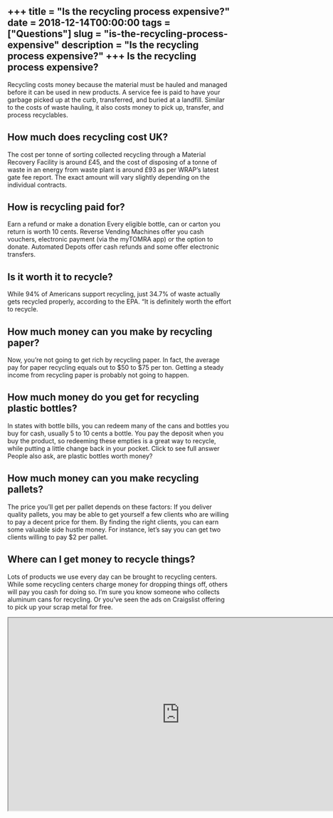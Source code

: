 +++
title = "Is the recycling process expensive?"
date = 2018-12-14T00:00:00
tags = ["Questions"]
slug = "is-the-recycling-process-expensive"
description = "Is the recycling process expensive?"
+++
Is the recycling process expensive?
-----------------------------------

Recycling costs money because the material must be hauled and managed before it can be used in new products. A service fee is paid to have your garbage picked up at the curb, transferred, and buried at a landfill. Similar to the costs of waste hauling, it also costs money to pick up, transfer, and process recyclables.

How much does recycling cost UK?
--------------------------------

The cost per tonne of sorting collected recycling through a Material Recovery Facility is around £45, and the cost of disposing of a tonne of waste in an energy from waste plant is around £93 as per WRAP’s latest gate fee report. The exact amount will vary slightly depending on the individual contracts.

How is recycling paid for?
--------------------------

Earn a refund or make a donation Every eligible bottle, can or carton you return is worth 10 cents. Reverse Vending Machines offer you cash vouchers, electronic payment (via the myTOMRA app) or the option to donate. Automated Depots offer cash refunds and some offer electronic transfers.

Is it worth it to recycle?
--------------------------

While 94% of Americans support recycling, just 34.7% of waste actually gets recycled properly, according to the EPA. “It is definitely worth the effort to recycle.

How much money can you make by recycling paper?
-----------------------------------------------

Now, you’re not going to get rich by recycling paper. In fact, the average pay for paper recycling equals out to $50 to $75 per ton. Getting a steady income from recycling paper is probably not going to happen.

How much money do you get for recycling plastic bottles?
--------------------------------------------------------

In states with bottle bills, you can redeem many of the cans and bottles you buy for cash, usually 5 to 10 cents a bottle. You pay the deposit when you buy the product, so redeeming these empties is a great way to recycle, while putting a little change back in your pocket. Click to see full answer People also ask, are plastic bottles worth money?

How much money can you make recycling pallets?
----------------------------------------------

The price you’ll get per pallet depends on these factors: If you deliver quality pallets, you may be able to get yourself a few clients who are willing to pay a decent price for them. By finding the right clients, you can earn some valuable side hustle money. For instance, let’s say you can get two clients willing to pay $2 per pallet.

Where can I get money to recycle things?
----------------------------------------

Lots of products we use every day can be brought to recycling centers. While some recycling centers charge money for dropping things off, others will pay you cash for doing so. I’m sure you know someone who collects aluminum cans for recycling. Or you’ve seen the ads on Craigslist offering to pick up your scrap metal for free.

<iframe allow="accelerometer; autoplay; clipboard-write; encrypted-media; gyroscope; picture-in-picture" allowfullscreen="" class="__youtube_prefs__  epyt-is-override  no-lazyload" data-no-lazy="1" data-origheight="433" data-origwidth="770" data-skipgform_ajax_framebjll="" height="433" id="_ytid_94988" loading="lazy" src="https://www.youtube.com/embed/Au3MTQ_Fv3A?enablejsapi=1&autoplay=0&cc_load_policy=0&cc_lang_pref=&iv_load_policy=1&loop=0&modestbranding=0&rel=1&fs=1&playsinline=0&autohide=2&theme=dark&color=red&controls=1&" title="YouTube player" width="770"></iframe>